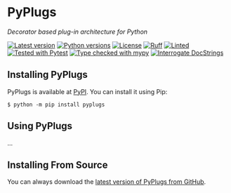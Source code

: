 # PyPlugs

_Decorator based plug-in architecture for Python_

[![Latest version](https://img.shields.io/pypi/v/pyplugs.svg)](https://pypi.org/project/pyplugs/)
[![Python versions](https://img.shields.io/pypi/pyversions/pyplugs.svg)](https://pypi.org/project/pyplugs/)
[![License](https://img.shields.io/pypi/l/pyplugs.svg)](https://github.com/gahjelle/pyplugs/blob/main/LICENSE)
[![Ruff](https://img.shields.io/endpoint?url=https://raw.githubusercontent.com/astral-sh/ruff/main/assets/badge/v2.json)](https://github.com/astral-sh/ruff)
[![Linted](https://github.com/gahjelle/pyplugs/actions/workflows/lint.yml/badge.svg?branch=main)](https://github.com/gahjelle/pyplugs/actions/workflows/lint.yml)
[![Tested with Pytest](https://github.com/gahjelle/pyplugs/actions/workflows/test.yml/badge.svg?branch=main)](https://github.com/gahjelle/pyplugs/actions/workflows/test.yml)
[![Type checked with mypy](https://img.shields.io/badge/type%20checked-mypy-green)](http://mypy-lang.org/)
[![Interrogate DocStrings](https://raw.githubusercontent.com/gahjelle/pyplugs/main/docs/images/interrogate_badge.svg)](https://interrogate.readthedocs.io/)


## Installing PyPlugs

PyPlugs is available at [PyPI](https://pypi.org/project/pyplugs/). You can install it using Pip:

    $ python -m pip install pyplugs


## Using PyPlugs

...


## Installing From Source

You can always download the [latest version of PyPlugs from GitHub](https://github.com/gahjelle/pyplugs).
